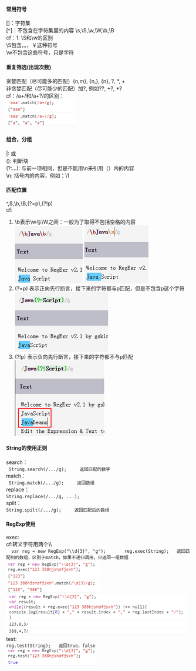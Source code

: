 #### 常用符号
[]：字符集  
[^]：不包含在字符集里的内容
\s,\S,\w,\W,\b,\B  
cf：1. \S和\w的区别  
\S包含，。、￥这种符号  
\w不包含这些符号，只是字符  

#### 重复筛选(出现次数)  
贪婪匹配（尽可能多的匹配）{n,m}, {n,}, {n}, ?, \*, +  
非贪婪匹配（尽可能少的匹配）加?,
例如??, +?, \*?  
cf：/a+/和/a+?/的区别：    
     ![Img](https://github.com/Candybunny/form/blob/master/2-1.png)  

#### 组合，分组
|:  或  
():  判断块  
(?:...): 与前一项相同，但是不能用\n来引用（）内的内容    
\n: 括号内的内容，例如：\1  

#### 匹配位置  
^,$,\b,\B,(?=p),(?!p)  
cf:  
1. \b表示\w与\W之间：一般为了取得不包括空格的内容  
     ![Img](https://github.com/Candybunny/form/blob/master/4-1.png) ![Img](https://github.com/Candybunny/form/blob/master/4-2.png)  
2. (?=p) 表示正向先行断言，接下来的字符都与p匹配，但是不包含p这个字符  
     ![Img](https://github.com/Candybunny/form/blob/master/4-3.png)  
3. (?!p) 表示负向先行断言，接下来的字符都不与p匹配  
     ![Img](https://github.com/Candybunny/form/blob/master/4-4.png)  

#### String的使用正则
search：    
     ``` 
     String.search(/.../g);    
     返回匹配的数字 
     ```        
match：  
     ``` 
     String.match(/.../g);    
     返回数组
     ```  
replace：  
     ```
     String.replace(/.../g, ...);    
     ```  
spilt：    
     ```
     String.spilt(/.../g);    
     返回匹配后的数组  
     ```    
#### RegExp使用  
exec:    
     cf:转义字符用两个\\\    
     ```  
     var reg = new RegExp("\\d{3}", "g");      
     reg.exec(String);  
     返回匹配到的数组，区别于match，如果不递归调用，只返回一组数据  
     ```  
     ![Img](https://github.com/Candybunny/form/blob/master/6-1.png)  
     ![Img](https://github.com/Candybunny/form/blob/master/6-2.png)  
test:  
     ```
     reg.test(String);  
     返回true，false  
     ```    
     ![Img](https://github.com/Candybunny/form/blob/master/6-3.png)  

